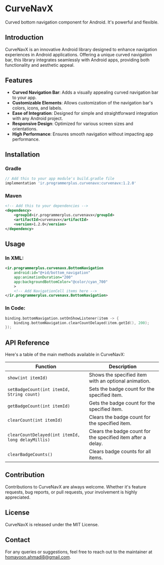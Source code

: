 
# CurveNavX

Curved bottom navigation component for Android. It's powerful and flexible.

<!--- ![CurveNavX Screenshot](screenshot.png) --->

## Introduction

CurveNavX is an innovative Android library designed to enhance navigation experiences in Android applications. Offering a unique curved navigation bar, this library integrates seamlessly with Android apps, providing both functionality and aesthetic appeal.

## Features

- **Curved Navigation Bar**: Adds a visually appealing curved navigation bar to your app.
- **Customizable Elements**: Allows customization of the navigation bar's colors, icons, and labels.
- **Ease of Integration**: Designed for simple and straightforward integration with any Android project.
- **Responsive Design**: Optimized for various screen sizes and orientations.
- **High Performance**: Ensures smooth navigation without impacting app performance.

## Installation

### Gradle

```groovy
// Add this to your app module's build.gradle file
implementation 'ir.programmerplus.curvenavx:curvenavx:1.2.0'
```

### Maven

```xml
<!-- Add this to your dependencies -->
<dependency>
    <groupId>ir.programmerplus.curvenavx</groupId>
    <artifactId>curvenavx</artifactId>
    <version>1.2.0</version>
</dependency>
```

## Usage

### In XML:

```xml
<ir.programmerplus.curvenavx.BottomNavigation
    android:id="@+id/bottom_navigation"
    app:animationDuration="200"
    app:backgroundBottomColor="@color/cyan_700"
    >
    <!-- Add NavigationCell items here -->
</ir.programmerplus.curvenavx.BottomNavigation>
```

### In Code:

```kotlin
binding.bottomNavigation.setOnShowListener(item -> {
    binding.bottomNavigation.clearCountDelayed(item.getId(), 200);
});
```

## API Reference

Here's a table of the main methods available in CurveNavX:

| Function | Description |
| -------- | ----------- |
| `show(int itemId)` | Shows the specified item with an optional animation. |
| `setBadgeCount(int itemId, String count)` | Sets the badge count for the specified item. |
| `getBadgeCount(int itemId)` | Gets the badge count for the specified item. |
| `clearCount(int itemId)` | Clears the badge count for the specified item. |
| `clearCountDelayed(int itemId, long delayMillis)` | Clears the badge count for the specified item after a delay. |
| `clearBadgeCounts()` | Clears badge counts for all items. |

## Contribution

Contributions to CurveNavX are always welcome. Whether it's feature requests, bug reports, or pull requests, your involvement is highly appreciated.
## License

CurveNavX is released under the MIT License.

## Contact

For any queries or suggestions, feel free to reach out to the maintainer at homayoon.ahmadi8@gmail.com.
